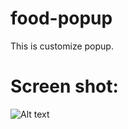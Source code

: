 # food-popup
This is customize popup.
# Screen shot:
![Alt text](https://user-images.githubusercontent.com/5093782/53190384-0e750b00-363c-11e9-82ff-0684aafcfde2.png "Optional title")
